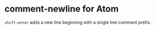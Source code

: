 # comment-newline for Atom

`shift-enter` adds a new line beginning with a single line comment prefix.
